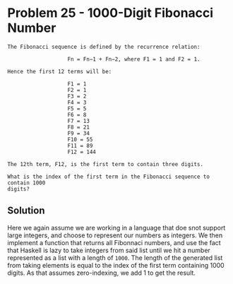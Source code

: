 # Problem 25 - 1000-Digit Fibonacci Number

```
The Fibonacci sequence is defined by the recurrence relation:

                   Fn = Fn−1 + Fn−2, where F1 = 1 and F2 = 1.

Hence the first 12 terms will be:

                   F1 = 1
                   F2 = 1
                   F3 = 2
                   F4 = 3
                   F5 = 5
                   F6 = 8
                   F7 = 13
                   F8 = 21
                   F9 = 34
                   F10 = 55
                   F11 = 89
                   F12 = 144

The 12th term, F12, is the first term to contain three digits.

What is the index of the first term in the Fibonacci sequence to contain 1000
digits?
```

## Solution

Here we again assume we are working in a language that doe snot support large
integers, and choose to represent our numbers as integers.  We then implement a
function that returns all Fibonnaci numbers, and use the fact that Haskell is
lazy to take integers from said list until we hit a number represented as a
list with a length of `1000`.  The length of the generated list from taking
elements is equal to the index of the first term containing 1000 digits.  As
that assumes zero-indexing, we add 1 to get the result.
